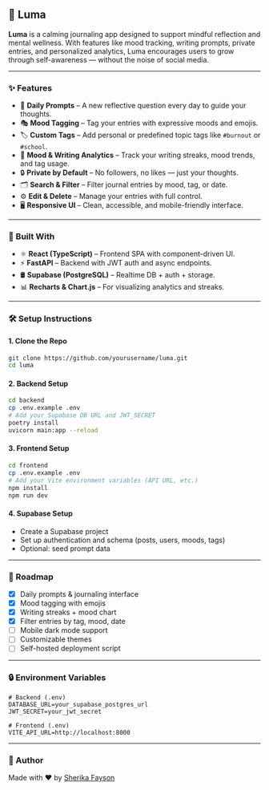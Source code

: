 ## 🌙 Luma

**Luma** is a calming journaling app designed to support mindful reflection and mental wellness. With features like mood tracking, writing prompts, private entries, and personalized analytics, Luma encourages users to grow through self-awareness — without the noise of social media.

---

### ✨ Features

* 📓 **Daily Prompts** – A new reflective question every day to guide your thoughts.
* 🎭 **Mood Tagging** – Tag your entries with expressive moods and emojis.
* 🏷️ **Custom Tags** – Add personal or predefined topic tags like `#burnout` or `#school`.
* 📅 **Mood & Writing Analytics** – Track your writing streaks, mood trends, and tag usage.
* 🔒 **Private by Default** – No followers, no likes — just your thoughts.
* 🗂️ **Search & Filter** – Filter journal entries by mood, tag, or date.
* ⚙️ **Edit & Delete** – Manage your entries with full control.
* 🖥️ **Responsive UI** – Clean, accessible, and mobile-friendly interface.

---

### 🧱 Built With

* ⚛️ **React (TypeScript)** – Frontend SPA with component-driven UI.
* ⚡ **FastAPI** – Backend with JWT auth and async endpoints.
* 🛢️ **Supabase (PostgreSQL)** – Realtime DB + auth + storage.
* 📊 **Recharts & Chart.js** – For visualizing analytics and streaks.

---

### 🛠️ Setup Instructions

#### 1. Clone the Repo

```bash
git clone https://github.com/yourusername/luma.git
cd luma
```

#### 2. Backend Setup

```bash
cd backend
cp .env.example .env
# Add your Supabase DB URL and JWT_SECRET
poetry install
uvicorn main:app --reload
```

#### 3. Frontend Setup

```bash
cd frontend
cp .env.example .env
# Add your Vite environment variables (API URL, etc.)
npm install
npm run dev
```

#### 4. Supabase Setup

* Create a Supabase project
* Set up authentication and schema (posts, users, moods, tags)
* Optional: seed prompt data

---

### 📌 Roadmap

* [x] Daily prompts & journaling interface
* [x] Mood tagging with emojis
* [x] Writing streaks + mood chart
* [x] Filter entries by tag, mood, date
* [ ] Mobile dark mode support
* [ ] Customizable themes
* [ ] Self-hosted deployment script

---

### 🔒 Environment Variables

```env
# Backend (.env)
DATABASE_URL=your_supabase_postgres_url
JWT_SECRET=your_jwt_secret

# Frontend (.env)
VITE_API_URL=http://localhost:8000
```

---

### 👤 Author

Made with ❤️ by [Sherika Fayson](https://github.com/sherikafayson)



